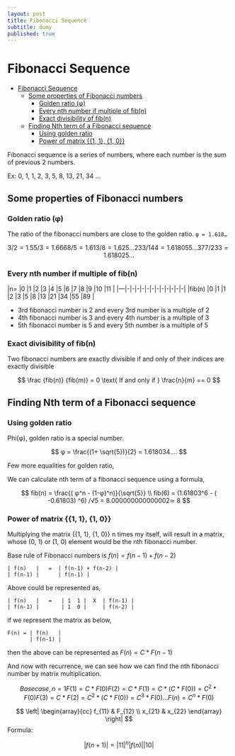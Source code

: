 ```yaml
---
layout: post
title: Fibonacci Sequence
subtitle: dumy
published: true
---
```

# Fibonacci Sequence

- [Fibonacci Sequence](#fibonacci-sequence)
	- [Some properties of Fibonacci numbers](#some-properties-of-fibonacci-numbers)
		- [Golden ratio (φ)](#golden-ratio-%cf%86)
		- [Every nth number if multiple of fib(n)](#every-nth-number-if-multiple-of-fibn)
		- [Exact divisibility of fib(n)](#exact-divisibility-of-fibn)
	- [Finding Nth term of a Fibonacci sequence](#finding-nth-term-of-a-fibonacci-sequence)
		- [Using golden ratio](#using-golden-ratio)
		- [Power of matrix {{1, 1}, {1, 0}}](#power-of-matrix-1-1-1-0)

Fibonacci sequence is a series of numbers, where each number is the sum of previous 2 numbers.

Ex: 0, 1, 1, 2, 3, 5, 8, 13, 21, 34 …

## Some properties of Fibonacci numbers

### Golden ratio (φ)

The ratio of the fibonacci numbers are close to the golden ratio. `φ = 1.618…`

```math
3/2  = 1.5
5/3  = 1.666
8/5  = 1.6
13/8 = 1.625
...
233/144 = 1.618055...
377/233 = 1.618025...
```

### Every nth number if multiple of fib(n)

|n=     |0  |1  |2  |3  |4  |5  |6  |7  |8  |9  |10 |11 |
|—|-|-|-|-|-|-|-|-|-|-|-|-|
|fib(n) |0  |1  |1  |2  |3  |5  |8  |13 |21 |34 |55 |89 |

- 3rd fibonacci number is 2 and every 3rd number is a multiple of 2
- 4th fibonacci number is 3 and every 4th number is a multiple of 3
- 5th fibonacci number is 5 and every 5th number is a multiple of 5

### Exact divisibility of fib(n)

Two fibonacci numbers are exactly divisible if and only of their indices are exactly divisible

$$
\frac {fib(n)} {fib(m)} = 0
\text{ If and only if }
\frac{n}{m} == 0
$$

## Finding Nth term of a Fibonacci sequence

### Using golden ratio

Phi(φ), golden ratio is a special number.

$$
φ = \frac{(1+ \sqrt{5})}{2} = 1.618034….
$$

Few more equalities for golden ratio,


We can calculate nth term of a fibonacci sequence using a formula,

$$
fib(n) =  \frac{( φ^n - (1-φ)^n)}{\sqrt{5}} \\
fib(6) = (1.61803^6 -  ( -0.61803) ^6) /√5 = 8.000000000000002≃ 8
$$

### Power of matrix {{1, 1}, {1, 0}}

Multiplying the matrix {{1, 1}, {1, 0}} n times my itself, will result in a matrix, whose (0, 1) or (1, 0) element would be the nth fibonacci number.

Base rule of Fibonacci numbers is $f(n) = f(n-1) + f(n-2)$
```
| f(n)   |   =  | f(n-1) + f(n-2) |
| f(n-1) |      | f(n-1) |
```

Above could be represented as,

```
| f(n)   |   =   | 1  1 |  X  | f(n-1) |
| f(n-1) |       | 1  0 |     | f(n-2) |
```

if we represent the matrix as below,

```
F(n) = | f(n)   |
	   | f(n-1) |
```

then the above can be represented as $F(n) = C *  F(n-1)$

And now with recurrence, we can see how we can find the nth fibonacci number by matrix multiplication.

```math
Base case, n = 1
F(1)  = C * F(0)
F(2)  = C * F(1) = C * ( C * F(0)) = C^2 * F(0)
F(3)  = C * F(2) = C^2 * ( C * F(0)) = C^3 * F(0)
. . .
F(n)  = C^n * F(0)
```
$$
\left| \begin{array}{cc} f_{11} & F_{12} \\ x_{21} & x_{22} \end{array} \right|
$$
Formula:

```math
| f(n+1) |   =   | 1  1 |  ^ n
| f(n)   |       | 1  0 |
```
